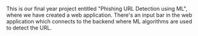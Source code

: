 This is our final year project entitled "Phishing URL Detection using ML", where we have created a web application. There's an input bar in the web application which connects to the backend where ML algorithms are used to detect the URL.
